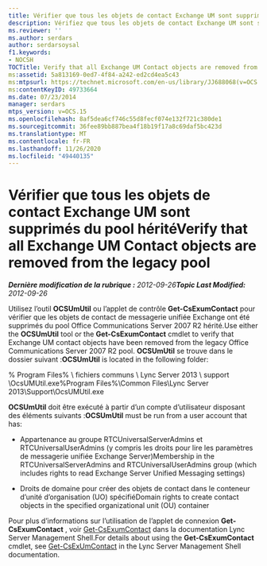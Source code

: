```yaml
---
title: Vérifier que tous les objets de contact Exchange UM sont supprimés du pool hérité
description: Vérifiez que tous les objets de contact Exchange UM sont supprimés du pool hérité.
ms.reviewer: ''
ms.author: serdars
author: serdarsoysal
f1.keywords:
- NOCSH
TOCTitle: Verify that all Exchange UM Contact objects are removed from the legacy pool
ms:assetid: 5a813169-0ed7-4f84-a242-ed2cd4ea5c43
ms:mtpsurl: https://technet.microsoft.com/en-us/library/JJ688068(v=OCS.15)
ms:contentKeyID: 49733664
ms.date: 07/23/2014
manager: serdars
mtps_version: v=OCS.15
ms.openlocfilehash: 8af5dea6cf746c55d8fecf074e132f721c380de1
ms.sourcegitcommit: 36fee89bb887bea4f18b19f17a8c69daf5bc423d
ms.translationtype: MT
ms.contentlocale: fr-FR
ms.lasthandoff: 11/26/2020
ms.locfileid: "49440135"
---
```

# <a name="verify-that-all-exchange-um-contact-objects-are-removed-from-the-legacy-pool"></a><span data-ttu-id="28c44-103">Vérifier que tous les objets de contact Exchange UM sont supprimés du pool hérité</span><span class="sxs-lookup"><span data-stu-id="28c44-103">Verify that all Exchange UM Contact objects are removed from the legacy pool</span></span>

<div data-xmlns="http://www.w3.org/1999/xhtml">

<div class="topic" data-xmlns="http://www.w3.org/1999/xhtml" data-msxsl="urn:schemas-microsoft-com:xslt" data-cs="https://msdn.microsoft.com/">

<div data-asp="https://msdn2.microsoft.com/asp">



</div>

<div id="mainSection">

<div id="mainBody"><span data-ttu-id="28c44-104">

<span> </span></span><span class="sxs-lookup"><span data-stu-id="28c44-104">

<span> </span></span></span>

<span data-ttu-id="28c44-105">_**Dernière modification de la rubrique :** 2012-09-26_</span><span class="sxs-lookup"><span data-stu-id="28c44-105">_**Topic Last Modified:** 2012-09-26_</span></span>

<span data-ttu-id="28c44-106">Utilisez l’outil **OCSUmUtil** ou l’applet de contrôle **Get-CsExumContact** pour vérifier que les objets de contact de messagerie unifiée Exchange ont été supprimés du pool Office Communications Server 2007 R2 hérité.</span><span class="sxs-lookup"><span data-stu-id="28c44-106">Use either the **OCSUmUtil** tool or the **Get-CsExumContact** cmdlet to verify that Exchange UM contact objects have been removed from the legacy Office Communications Server 2007 R2 pool.</span></span> <span data-ttu-id="28c44-107">**OCSUmUtil** se trouve dans le dossier suivant :</span><span class="sxs-lookup"><span data-stu-id="28c44-107">**OCSUmUtil** is located in the following folder:</span></span>

<span data-ttu-id="28c44-108">% Program Files% \\ fichiers communs \\ Lync Server 2013 \\ support \\OcsUMUtil.exe</span><span class="sxs-lookup"><span data-stu-id="28c44-108">%Program Files%\\Common Files\\Lync Server 2013\\Support\\OcsUMUtil.exe</span></span>

<span data-ttu-id="28c44-109">**OCSUmUtil** doit être exécuté à partir d’un compte d’utilisateur disposant des éléments suivants :</span><span class="sxs-lookup"><span data-stu-id="28c44-109">**OCSUmUtil** must be run from a user account that has:</span></span>

  - <span data-ttu-id="28c44-110">Appartenance au groupe RTCUniversalServerAdmins et RTCUniversalUserAdmins (y compris les droits pour lire les paramètres de messagerie unifiée Exchange Server)</span><span class="sxs-lookup"><span data-stu-id="28c44-110">Membership in the RTCUniversalServerAdmins and RTCUniversalUserAdmins group (which includes rights to read Exchange Server Unified Messaging settings)</span></span>

  - <span data-ttu-id="28c44-111">Droits de domaine pour créer des objets de contact dans le conteneur d’unité d’organisation (UO) spécifié</span><span class="sxs-lookup"><span data-stu-id="28c44-111">Domain rights to create contact objects in the specified organizational unit (OU) container</span></span>

<span data-ttu-id="28c44-112">Pour plus d’informations sur l’utilisation de l’applet de connexion **Get-CsExumContact** , voir [Get-CsExumContact](https://docs.microsoft.com/powershell/module/skype/Get-CsExUmContact) dans la documentation Lync Server Management Shell.</span><span class="sxs-lookup"><span data-stu-id="28c44-112">For details about using the **Get-CsExumContact** cmdlet, see [Get-CsExUmContact](https://docs.microsoft.com/powershell/module/skype/Get-CsExUmContact) in the Lync Server Management Shell documentation.</span></span>

<span data-ttu-id="28c44-113"></div>

<span> </span>

</div>

</div>

</span><span class="sxs-lookup"><span data-stu-id="28c44-113"></div>

<span> </span>

</div>

</div>

</span></span></div>

